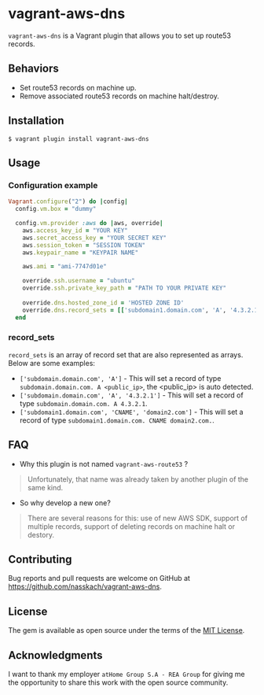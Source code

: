 # vagrant-aws-dns

`vagrant-aws-dns` is a Vagrant plugin that allows you to set up route53 records.

## Behaviors

* Set route53 records on machine up.
* Remove associated route53 records on machine halt/destroy.
 
## Installation

    $ vagrant plugin install vagrant-aws-dns

## Usage

### Configuration example

```ruby
Vagrant.configure("2") do |config|
  config.vm.box = "dummy"

  config.vm.provider :aws do |aws, override|
    aws.access_key_id = "YOUR KEY"
    aws.secret_access_key = "YOUR SECRET KEY"
    aws.session_token = "SESSION TOKEN"
    aws.keypair_name = "KEYPAIR NAME"

    aws.ami = "ami-7747d01e"

    override.ssh.username = "ubuntu"
    override.ssh.private_key_path = "PATH TO YOUR PRIVATE KEY"
    
    override.dns.hosted_zone_id = 'HOSTED ZONE ID'
    override.dns.record_sets = [['subdomain1.domain.com', 'A', '4.3.2.1'], ['subdomain1.domain.com', 'A']]
  end
```

### record_sets

`record_sets` is an array of record set that are also represented as arrays. Below are some examples:

* `['subdomain.domain.com', 'A']` - This will set a record of type `subdomain.domain.com. A <public_ip>`, the <public_ip> is auto detected.
* `['subdomain.domain.com', 'A', '4.3.2.1']` - This will set a record of type `subdomain.domain.com. A 4.3.2.1`.
* `['subdomain1.domain.com', 'CNAME', 'domain2.com']` - This will set a record of type `subdomain1.domain.com. CNAME domain2.com.`.

## FAQ

* Why this plugin is not named `vagrant-aws-route53` ?
> Unfortunately, that name was already taken by another plugin of the same kind.
* So why develop a new one?
> There are several reasons for this: use of new AWS SDK, support of multiple records, support of deleting records on machine halt
  or destory.

## Contributing

Bug reports and pull requests are welcome on GitHub at https://github.com/nasskach/vagrant-aws-dns.

## License

The gem is available as open source under the terms of the [MIT License](http://opensource.org/licenses/MIT).

## Acknowledgments

I want to thank my employer `atHome Group S.A - REA Group` for giving me the opportunity to share this work with the open source community.
